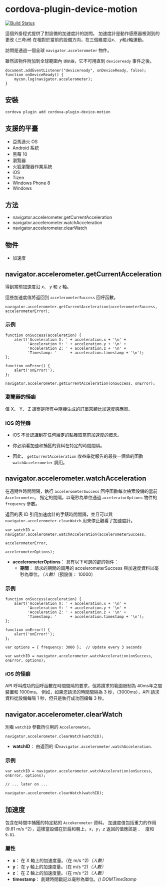 <!---
# license: Licensed to the Apache Software Foundation (ASF) under one
#         or more contributor license agreements.  See the NOTICE file
#         distributed with this work for additional information
#         regarding copyright ownership.  The ASF licenses this file
#         to you under the Apache License, Version 2.0 (the
#         "License"); you may not use this file except in compliance
#         with the License.  You may obtain a copy of the License at
#
#           http://www.apache.org/licenses/LICENSE-2.0
#
#         Unless required by applicable law or agreed to in writing,
#         software distributed under the License is distributed on an
#         "AS IS" BASIS, WITHOUT WARRANTIES OR CONDITIONS OF ANY
#         KIND, either express or implied.  See the License for the
#         specific language governing permissions and limitations
#         under the License.
-->

# cordova-plugin-device-motion

[![Build Status](https://travis-ci.org/apache/cordova-plugin-device-motion.svg)](https://travis-ci.org/apache/cordova-plugin-device-motion)

這個外掛程式提供了對設備的加速度計的訪問。 加速度計是動作感應器檢測到的更改 (*三角洲*) 在相對於當前的設備方向，在三個維度沿*x*、 *y*和*z*軸運動。

訪問是通過一個全球 `navigator.accelerometer` 物件。

雖然該物件附加到全球範圍內 `導航器`，它不可用直到 `deviceready` 事件之後。

    document.addEventListener("deviceready", onDeviceReady, false);
    function onDeviceReady() {
        mycon.log(navigator.accelerometer);
    }
    

## 安裝

    cordova plugin add cordova-plugin-device-motion
    

## 支援的平臺

  * 亞馬遜火 OS
  * Android 系統
  * 黑莓 10
  * 瀏覽器
  * 火狐瀏覽器作業系統
  * iOS
  * Tizen
  * Windows Phone 8
  * Windows

## 方法

  * navigator.accelerometer.getCurrentAcceleration
  * navigator.accelerometer.watchAcceleration
  * navigator.accelerometer.clearWatch

## 物件

  * 加速度

## navigator.accelerometer.getCurrentAcceleration

得到當前加速度沿 *x*、 *y* 和 *z* 軸。

這些加速度值將返回到 `accelerometerSuccess` 回呼函數。

    navigator.accelerometer.getCurrentAcceleration(accelerometerSuccess, accelerometerError);
    

### 示例

    function onSuccess(acceleration) {
        alert('Acceleration X: ' + acceleration.x + '\n' +
              'Acceleration Y: ' + acceleration.y + '\n' +
              'Acceleration Z: ' + acceleration.z + '\n' +
              'Timestamp: '      + acceleration.timestamp + '\n');
    };
    
    function onError() {
        alert('onError!');
    };
    
    navigator.accelerometer.getCurrentAcceleration(onSuccess, onError);
    

### 瀏覽器的怪癖

值 X、 Y、 Z 議案是所有中隨機生成的訂單來類比加速度感應器。

### iOS 的怪癖

  * iOS 不會認識到在任何給定的點獲取當前加速度的概念。

  * 你必須看加速和捕獲的資料在特定的時間間隔。

  * 因此， `getCurrentAcceleration` 收益率從報告的最後一個值的函數 `watchAccelerometer` 調用。

## navigator.accelerometer.watchAcceleration

在週期性時間間隔，執行 `accelerometerSuccess` 回呼函數每次檢索設備的當前 `Accelerometer`。 指定的間隔，以毫秒為單位通過 `acceleratorOptions` 物件的 `frequency` 參數。

返回的表 ID 引用加速度計的手錶時間間隔，並且可以與 `navigator.accelerometer.clearWatch` 用來停止觀看了加速度計。

    var watchID = navigator.accelerometer.watchAcceleration(accelerometerSuccess,
                                                           accelerometerError,
                                                           accelerometerOptions);
    

  * **accelerometerOptions**： 具有以下可選的鍵的物件： 
      * **期間**： 請求的期間的調用的 accelerometerSuccess 與加速度資料以毫秒為單位。*（人數）*（預設值： 10000）

### 示例

    function onSuccess(acceleration) {
        alert('Acceleration X: ' + acceleration.x + '\n' +
              'Acceleration Y: ' + acceleration.y + '\n' +
              'Acceleration Z: ' + acceleration.z + '\n' +
              'Timestamp: '      + acceleration.timestamp + '\n');
    };
    
    function onError() {
        alert('onError!');
    };
    
    var options = { frequency: 3000 };  // Update every 3 seconds
    
    var watchID = navigator.accelerometer.watchAcceleration(onSuccess, onError, options);
    

### iOS 的怪癖

API 呼叫成功的回呼函數在時間間隔的要求，但將請求的範圍限制為 40ms年之間裝置和 1000ms。 例如，如果您請求的時間間隔為 3 秒，（3000ms），API 請求資料從設備每隔 1 秒，但只是執行成功回檔每 3 秒。

## navigator.accelerometer.clearWatch

別看 `watchID` 參數所引用的 `Accelerometer`。

    navigator.accelerometer.clearWatch(watchID);
    

  * **watchID**： 由返回的 ID`navigator.accelerometer.watchAcceleration`.

### 示例

    var watchID = navigator.accelerometer.watchAcceleration(onSuccess, onError, options);
    
    // ... later on ...
    
    navigator.accelerometer.clearWatch(watchID);
    

## 加速度

包含在時間中捕獲的特定點的 `Accekerometer` 資料。 加速度值包括重力的作用 (9.81 m/s ^2），這樣當設備在於扁和朝上，*x*，*y*，*z* 返回的值應該是 ``、 `` 度和 `9.81`.

### 屬性

  * **x**： 在 X 軸上的加速度量。（在 m/s ^2)*（人數）*
  * **y**： 在 y 軸上的加速度量。（在 m/s ^2)*（人數）*
  * **z**： 在 Z 軸上的加速度量。（在 m/s ^2)*（人數）*
  * **timestamp**： 創建時間戳記以毫秒為單位。*() DOMTimeStamp*